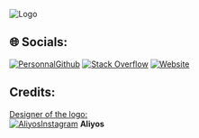 ![Logo](https://studio-evident.fr/ressources/Logo_evident_couleur_blanc_sf.png)

## 🌐 Socials:

[![PersonnalGithub](https://img.shields.io/badge/Github-%23212327.svg?logo=Github&logoColor=white)](https://github.com/TheMisterObvious) [![Stack Overflow](https://img.shields.io/badge/-Stackoverflow-FE7A16?logo=stack-overflow&logoColor=white)](https://stackoverflow.com/users/20817296) [![Website](https://img.shields.io/website?down_color=red&down_message=down&up_color=green&up_message=up&url=https%3A%2F%2Fstudio-evident.fr)](https://studio-evident.fr)

## Credits:

<ins>Designer of the logo:</ins>
<br>[![AliyosInstagram](https://img.shields.io/badge/Instagram-%23E4405F.svg?logo=Aliyos&logoColor=white)](https://www.instagram.com/aliyos12) **Aliyos** 
